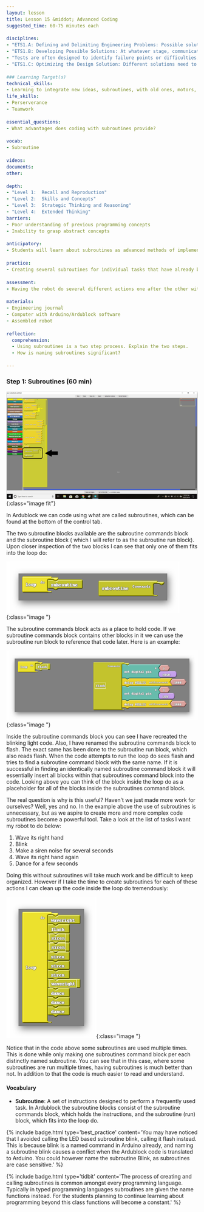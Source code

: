 ```yaml
---
layout: lesson
title: Lesson 15 &middot; Advanced Coding
suggested_time: 60-75 minutes each

disciplines: 
- "ETS1.A: Defining and Delimiting Engineering Problems: Possible solutions to a problem are limited by available materials and resources (constraints). The success of a designed solution is determined by considering the desired features of a solution (criteria). Different proposals for solutions can be compared on the basis of how well each one meets the specified criteria for success or how well each takes the constraints into account. (3-5-ETS1-1)"
- "ETS1.B: Developing Possible Solutions: At whatever stage, communicating with peers about proposed solutions is an important part of the design process, and shared ideas can lead to improved designs. (3-5-ETS1-2)"
- "Tests are often designed to identify failure points or difficulties, which suggest the elements of the design that need to be improved. (3-5-ETS1-3)"
- "ETS1.C: Optimizing the Design Solution: Different solutions need to be tested in order to determine which of them best solves the problem, given the criteria and the constraints. (3-5-ETS1-3)"

### Learning Target(s)
technical_skills:
- Learning to integrate new ideas, subroutines, with old ones, motors, LEDs and buzzers.
life_skills:
- Perserverance
- Teamwork

essential_questions:
- What advantages does coding with subroutines provide?

vocab:
- Subroutine

videos:
documents:
other:

depth:
- "Level 1:  Recall and Reproduction"
- "Level 2:  Skills and Concepts"
- "Level 3:  Strategic Thinking and Reasoning"
- "Level 4:  Extended Thinking"
barriers:
- Poor understanding of previous programming concepts
- Inability to grasp abstract concepts

anticipatory:
- Students will learn about subroutines as advanced methods of implementing previous coding ideas.

practice:
- Creating several subroutines for individual tasks that have already been covered i.e. waving, blinking, siren noises etc.

assessment:
- Having the robot do several different actions one after the other with the use of subroutines.

materials:
- Engineering journal
- Computer with Arduino/Ardublock software
- Assembled robot

reflection:
  comprehension: 
  - Using subroutines is a two step process. Explain the two steps.
  - How is naming subroutines significant?

---
```


### Step 1:  Subroutines (60 min)
![fig 15.1](fig-15_1.png){:class="image fit"} 

In Ardublock we can code using what are called subroutines, which can be found at the bottom of the control tab.  

The two subroutine blocks available are the subroutine commands block and the subroutine block ( which I will refer to as the subroutine run block). Upon closer inspection of the two blocks I can see that only one of them fits into the loop do:

![fig 15.2](fig-15_2.png){:class="image "}

The subroutine commands block acts as a place to hold code. If we subroutine commands block contains other blocks in it we can use the subroutine run block to reference that code later. Here is an example:

![fig 15.3](fig-15_3.png){:class="image "}

Inside the subroutine commands block you can see I have recreated the blinking light code. Also, I have renamed the subroutine commands block to flash. The exact same has been done to the subroutine run block, which also reads flash. When the code attempts to run the loop do sees flash and tries to find a subroutine command block with the same name. If it is successful in finding an identically named subroutine command block it will essentially insert all blocks within that subroutines command block into the code. Looking above you can think of the block inside the loop do as a placeholder for all of the blocks inside the subroutines command block.

The real question is why is this useful? Haven’t we just made more work for ourselves? Well, yes and no. In the example above the use of subroutines is unnecessary, but as we aspire to create more and more complex code subroutines become a powerful tool. Take a look at the list of tasks I want my robot to do below:

1. Wave its right hand
2. Blink
3. Make a siren noise for several seconds
4. Wave its right hand again
5. Dance for a few seconds

Doing this without subroutines will take  much work and be difficult to keep organized. However if I take the time to create subroutines for each of these actions I can clean up the code inside the loop do tremendously:

![fig 15.4](fig-15_4.png){:class="image "}

Notice that in the code above some subroutines are used multiple times. This is done while only making one subroutines command block per each distinctly named subroutine. You can see that in this case, where some subroutines are run multiple times, having subroutines is much better than not. In addition to that the code is much easier to read and understand.

#### Vocabulary
 * **Subroutine**: A set of instructions designed to perform a frequently used task. In Ardublock the subroutine blocks consist of the subroutine commands block, which holds the instructions, and the subroutine (run) block, which fits into the loop do.

{% include badge.html type='best_practice' content='You may have noticed that I avoided calling the LED based subroutine blink, calling it flash instead. This is because blink is a named command in Arduino already, and naming a subroutine blink causes a conflict when the Ardublock code is translated to Arduino. You could however name the subroutine Blink, as subroutines are case sensitive.' %}

{% include badge.html type='tidbit' content='The process of creating and calling subroutines is common amongst every programming language. Typically in typed programming languages subroutines are given the name functions instead. For the students planning to continue learning about programming beyond this class functions will become a constant.' %}